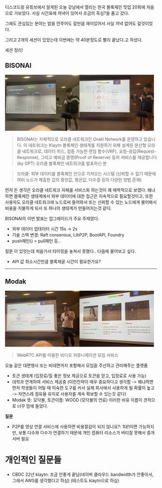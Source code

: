 디스코드랑 유튜브에서 알게된 오늘 강남에서 열리는 한국 블록체인 밋업 20회에 처음으로 가보았다. 사실 시간표에 저녁이 있어서 조금의 흑심?을 품고 갔다.

그래도 관심있는 분야는 밥을 안주어도 갈만큼 재미있어서 사실 저녁 없어도 갈것이었다.

그리고 2개의 세션이 있었는데 이번에는 약 40분정도로 빨리 끝났다.고 하셨다.

세션 정리!


## BISONAI
<img src="image.png" width="49%"><img src="image-1.png" width="49%">

> BISONAI는 자체적으로 오라클 네트워크인 Orakl Network를 운영하고 있습니다. 이 네트워크는 Klaytn 블록체인 생태계를 지원하기 위해 설계된 분산형 오라클 네트워크로, 데이터 피드, 검증 가능한 랜덤 함수(VRF), 요청-응답(Request-Response), 그리고 예비금 증명(Proof of Reserve) 등의 서비스를 제공합니다 (by GPT)
오라클 블록체인 네트워크를 발표하신 분

> 오라클: 외부 데이터를 블록체인 안으로 가져오는 시스템 (신뢰할 수 없기 때문에 여러 노드가 제출한 값의 중앙값, 평균값, 다수결 등의 다양한 방법 존재)

먼저 든 생각은 오라클 네트워크 자체를 서비스화 하는것이 꽤 매력적으로 보였다. 왜냐하면 블록체인 생태계에서 외부 데이터에 대한 접근은 지속적으로 필요할것이고, 또한 사용자도 오라클 네트워크에 노드로써 들어와서 또는 신뢰할 수 있는 노드에게 물어봐서 비용을 지불하게 되서 또 하나의 생태계가 만들어지는것 같다.

BISONAI의 이번 발표는 업그레이드가 주요 주제였다.
- 외부 데이터 업데이터 시간 15s -> 2s
- 기술 스택 변경: Raft consensus, LibP2P, BootAPI, Foundry
- push패턴() > pull패턴
등..

질문 이 있엇는데 처음가서 타이밍을 놓쳐서 못했다.. 다음에 물어보고 싶다.
- API 값 최소시간만큼 블록채굴 시간이 필요한가요?

---

## Modak
<img src="image-2.png" width="49%"><img src="image-3.png" width="49%">

> WebRTC API를 이용한 비디오 커뮤니케이션 모임 서비스

오늘 같은 대면행사 또는 비대면까지 포함해서 모임을 주선하고 관리해주는 플랫폼

- 토큰 생태계 (입장료/질 좋은 정보 제공으로 토큰을 얻고, 입장료로 사용 가능)
- 대학과 연계하여 서비스 제공중 (이런전략이 매우 중요하다고 생각함 -> 왜냐하면 먼저 학생들이 어릴 때 익숙한 도구를 커서 실제 회사에서 사용하게 될 확률이 높고 -> 자연스레 점유율 유지로 사용자를 계속 확보할 수 있는것 같다)
- Modak 뜻: 모닥불, 토큰이름: WOOD (모닥불의 연료) 이러한 비유 이름이 갠적으로 너무 맘에 들었다.


**질문**  
- P2P를 영상 연결 서비스에 사용하면 비용절감이 되지 않나요?: 1대1이면 가능하지만, 보통 다수와 다수가 연결하기 때문에 개인 컴퓨터 리소스가 버티질 못해서 중개서버 필요


# 개인적인 질문들
- CBDC 22년 klaytn: 조금 안좋게 끝남(네이버 클라우드 bandwidth가 안좋아서, 그래서 AWS를 생각했다고 하심) (테스트도 klaytn으로 하심)